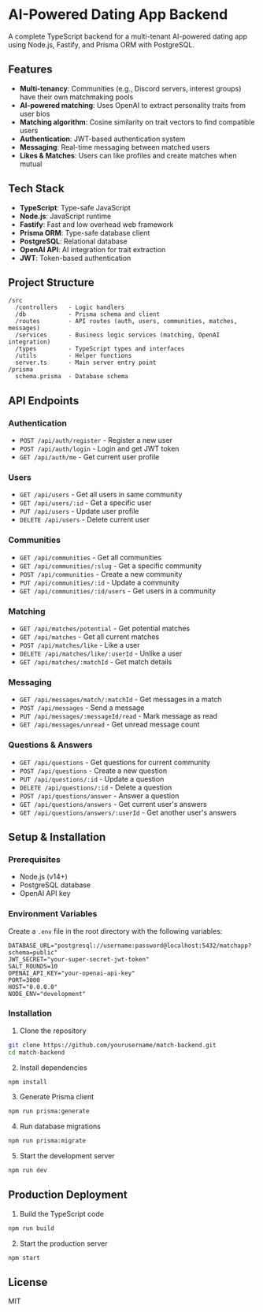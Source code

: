 # AI-Powered Dating App Backend

A complete TypeScript backend for a multi-tenant AI-powered dating app using Node.js, Fastify, and Prisma ORM with PostgreSQL.

## Features

- **Multi-tenancy**: Communities (e.g., Discord servers, interest groups) have their own matchmaking pools
- **AI-powered matching**: Uses OpenAI to extract personality traits from user bios
- **Matching algorithm**: Cosine similarity on trait vectors to find compatible users
- **Authentication**: JWT-based authentication system
- **Messaging**: Real-time messaging between matched users
- **Likes & Matches**: Users can like profiles and create matches when mutual

## Tech Stack

- **TypeScript**: Type-safe JavaScript
- **Node.js**: JavaScript runtime
- **Fastify**: Fast and low overhead web framework
- **Prisma ORM**: Type-safe database client
- **PostgreSQL**: Relational database
- **OpenAI API**: AI integration for trait extraction
- **JWT**: Token-based authentication

## Project Structure

```
/src
  /controllers   - Logic handlers
  /db            - Prisma schema and client
  /routes        - API routes (auth, users, communities, matches, messages)
  /services      - Business logic services (matching, OpenAI integration)
  /types         - TypeScript types and interfaces
  /utils         - Helper functions
  server.ts      - Main server entry point
/prisma
  schema.prisma  - Database schema
```

## API Endpoints

### Authentication

- `POST /api/auth/register` - Register a new user
- `POST /api/auth/login` - Login and get JWT token
- `GET /api/auth/me` - Get current user profile

### Users

- `GET /api/users` - Get all users in same community
- `GET /api/users/:id` - Get a specific user
- `PUT /api/users` - Update user profile
- `DELETE /api/users` - Delete current user

### Communities

- `GET /api/communities` - Get all communities
- `GET /api/communities/:slug` - Get a specific community
- `POST /api/communities` - Create a new community
- `PUT /api/communities/:id` - Update a community
- `GET /api/communities/:id/users` - Get users in a community

### Matching

- `GET /api/matches/potential` - Get potential matches
- `GET /api/matches` - Get all current matches
- `POST /api/matches/like` - Like a user
- `DELETE /api/matches/like/:userId` - Unlike a user
- `GET /api/matches/:matchId` - Get match details

### Messaging

- `GET /api/messages/match/:matchId` - Get messages in a match
- `POST /api/messages` - Send a message
- `PUT /api/messages/:messageId/read` - Mark message as read
- `GET /api/messages/unread` - Get unread message count

### Questions & Answers

- `GET /api/questions` - Get questions for current community
- `POST /api/questions` - Create a new question
- `PUT /api/questions/:id` - Update a question
- `DELETE /api/questions/:id` - Delete a question
- `POST /api/questions/answer` - Answer a question
- `GET /api/questions/answers` - Get current user's answers
- `GET /api/questions/answers/:userId` - Get another user's answers

## Setup & Installation

### Prerequisites

- Node.js (v14+)
- PostgreSQL database
- OpenAI API key

### Environment Variables

Create a `.env` file in the root directory with the following variables:

```
DATABASE_URL="postgresql://username:password@localhost:5432/matchapp?schema=public"
JWT_SECRET="your-super-secret-jwt-token"
SALT_ROUNDS=10
OPENAI_API_KEY="your-openai-api-key"
PORT=3000
HOST="0.0.0.0"
NODE_ENV="development"
```

### Installation

1. Clone the repository

```bash
git clone https://github.com/yourusername/match-backend.git
cd match-backend
```

2. Install dependencies

```bash
npm install
```

3. Generate Prisma client

```bash
npm run prisma:generate
```

4. Run database migrations

```bash
npm run prisma:migrate
```

5. Start the development server

```bash
npm run dev
```

## Production Deployment

1. Build the TypeScript code

```bash
npm run build
```

2. Start the production server

```bash
npm start
```

## License

MIT
